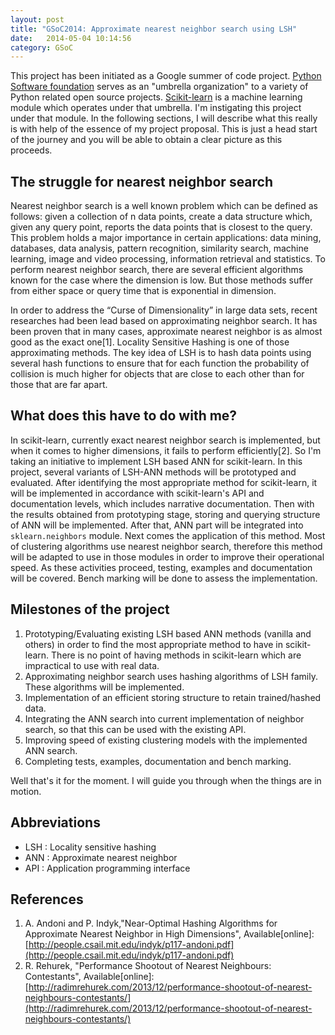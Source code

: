 ```yaml
---
layout: post
title: "GSoC2014: Approximate nearest neighbor search using LSH"
date:   2014-05-04 10:14:56
category: GSoC
---
```


This project has been initiated as a Google summer of code project. [Python Software foundation](https://www.python.org/) serves as an "umbrella organization" to a variety of Python related open source projects. [Scikit-learn](http://scikit-learn.org/stable/index.html) is a machine learning module which operates under that umbrella. I'm instigating this project under that module. In the following sections, I will describe what this really is with help of the essence of my project proposal. This is just a head start of the journey and you will be able to obtain a clear picture as this proceeds.

## The struggle for nearest neighbor search
Nearest neighbor search is a well known problem which can be defined as follows: given a collection of n data points, create a data structure which, given any query point, reports the data points that is closest to the query. This problem holds a major importance in certain applications: data mining, databases, data analysis, pattern recognition, similarity search, machine learning, image and video processing, information retrieval and statistics. To perform nearest neighbor search, there are several efficient algorithms known for the case where the dimension is low. But those methods suffer from either space or query time that is exponential in dimension.

In order to address the “Curse of Dimensionality” in large data sets, recent researches had been lead based on approximating neighbor search. It has been proven that in many cases, approximate nearest neighbor is as almost good as the exact one[1]. Locality Sensitive Hashing is one of those approximating methods. The key idea of LSH is to hash data points using several hash functions to ensure that for each function the probability of collision is much higher for objects that are close to each other than for those that are far apart.

## What does this have to do with me?
In scikit-learn, currently exact nearest neighbor search is implemented, but when it comes to higher dimensions, it fails to perform efficiently[2]. So I'm taking an initiative to implement LSH based ANN for scikit-learn. In this project, several variants of LSH-ANN methods will be prototyped and evaluated. After identifying the most appropriate method for scikit-learn, it will be implemented in accordance with scikit-learn's API and documentation levels, which includes narrative documentation. Then with the results obtained from prototyping stage, storing and querying structure of ANN will be implemented. After that, ANN part will be integrated into `sklearn.neighbors` module. Next comes the application of this method. Most of clustering algorithms use nearest neighbor search, therefore this method will be adapted to use in those modules in order to improve their operational speed. As these activities proceed, testing, examples and documentation will be covered. Bench marking will be done to assess the implementation.

## Milestones of the project
1. Prototyping/Evaluating existing LSH based ANN methods (vanilla and others) in order to find the most appropriate method to have in scikit-learn. There is no point of having methods in scikit-learn which are impractical to use with real data.
2. Approximating neighbor search uses hashing algorithms of LSH family. These algorithms will be implemented.
3. Implementation of an efficient storing structure to retain trained/hashed data.
4. Integrating the ANN search into current implementation of neighbor search, so that this can be used with the existing API.
5. Improving speed of existing clustering models with the implemented ANN search.
6. Completing tests, examples, documentation and bench marking.

Well that's it for the moment. I will guide you through when the things are in motion. 

## Abbreviations
* LSH : Locality sensitive hashing
* ANN : Approximate nearest neighbor
* API : Application programming interface

## References
1. A. Andoni and P. Indyk,"Near-Optimal Hashing Algorithms for Approximate Nearest Neighbor in High Dimensions", Available[online]:[http://people.csail.mit.edu/indyk/p117-andoni.pdf](http://people.csail.mit.edu/indyk/p117-andoni.pdf)
2. R. Rehurek, "Performance Shootout of Nearest Neighbours: Contestants", Available[online]:[http://radimrehurek.com/2013/12/performance-shootout-of-nearest-neighbours-contestants/](http://radimrehurek.com/2013/12/performance-shootout-of-nearest-neighbours-contestants/)
